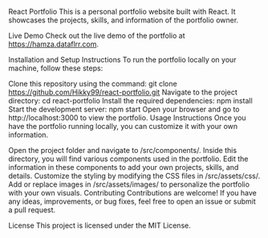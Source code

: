 React Portfolio
This is a personal portfolio website built with React. It showcases the projects, skills, and information of the portfolio owner.

Live Demo
Check out the live demo of the portfolio at https://hamza.dataflrr.com.

Installation and Setup Instructions
To run the portfolio locally on your machine, follow these steps:

Clone this repository using the command: git clone https://github.com/Hikky99/react-portfolio.git
Navigate to the project directory: cd react-portfolio
Install the required dependencies: npm install
Start the development server: npm start
Open your browser and go to http://localhost:3000 to view the portfolio.
Usage Instructions
Once you have the portfolio running locally, you can customize it with your own information.

Open the project folder and navigate to /src/components/.
Inside this directory, you will find various components used in the portfolio.
Edit the information in these components to add your own projects, skills, and details.
Customize the styling by modifying the CSS files in /src/assets/css/.
Add or replace images in /src/assets/images/ to personalize the portfolio with your own visuals.
Contributing
Contributions are welcome! If you have any ideas, improvements, or bug fixes, feel free to open an issue or submit a pull request.

License
This project is licensed under the MIT License.